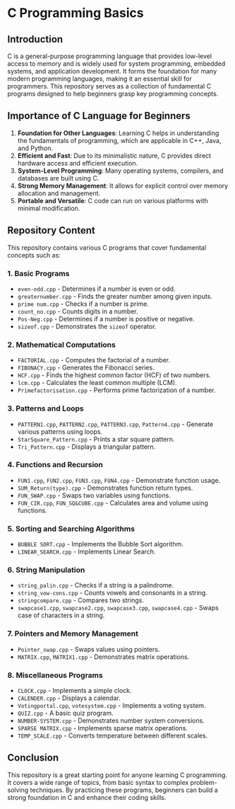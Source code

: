 # C Programming Basics

## Introduction
C is a general-purpose programming language that provides low-level access to memory and is widely used for system programming, embedded systems, and application development. It forms the foundation for many modern programming languages, making it an essential skill for programmers. This repository serves as a collection of fundamental C programs designed to help beginners grasp key programming concepts.

## Importance of C Language for Beginners
1. **Foundation for Other Languages**: Learning C helps in understanding the fundamentals of programming, which are applicable in C++, Java, and Python.
2. **Efficient and Fast**: Due to its minimalistic nature, C provides direct hardware access and efficient execution.
3. **System-Level Programming**: Many operating systems, compilers, and databases are built using C.
4. **Strong Memory Management**: It allows for explicit control over memory allocation and management.
5. **Portable and Versatile**: C code can run on various platforms with minimal modification.

## Repository Content
This repository contains various C programs that cover fundamental concepts such as:

### 1. **Basic Programs**
- `even-odd.cpp` - Determines if a number is even or odd.
- `greaternumber.cpp` - Finds the greater number among given inputs.
- `prime num.cpp` - Checks if a number is prime.
- `count_no.cpp` - Counts digits in a number.
- `Pos-Neg.cpp` - Determines if a number is positive or negative.
- `sizeof.cpp` - Demonstrates the `sizeof` operator.

### 2. **Mathematical Computations**
- `FACTORIAL.cpp` - Computes the factorial of a number.
- `FIBONACY.cpp` - Generates the Fibonacci series.
- `HCF.cpp` - Finds the highest common factor (HCF) of two numbers.
- `lcm.cpp` - Calculates the least common multiple (LCM).
- `Primefactorisation.cpp` - Performs prime factorization of a number.

### 3. **Patterns and Loops**
- `PATTERN1.cpp`, `PATTERN2.cpp`, `PATTERN3.cpp`, `Pattern4.cpp` - Generate various patterns using loops.
- `StarSquare_Pattern.cpp` - Prints a star square pattern.
- `Tri_Pattern.cpp` - Displays a triangular pattern.

### 4. **Functions and Recursion**
- `FUN1.cpp`, `FUN2.cpp`, `FUN3.cpp`, `FUN4.cpp` - Demonstrate function usage.
- `SUM_Return(type).cpp` - Demonstrates function return types.
- `FUN_SWAP.cpp` - Swaps two variables using functions.
- `FUN_CIR.cpp`, `FUN_SQ&CUBE.cpp` - Calculates area and volume using functions.

### 5. **Sorting and Searching Algorithms**
- `BUBBLE SORT.cpp` - Implements the Bubble Sort algorithm.
- `LINEAR_SEARCH.cpp` - Implements Linear Search.

### 6. **String Manipulation**
- `string_palin.cpp` - Checks if a string is a palindrome.
- `string_vow-cons.cpp` - Counts vowels and consonants in a string.
- `stringcompare.cpp` - Compares two strings.
- `swapcase1.cpp`, `swapcase2.cpp`, `swapcase3.cpp`, `swapcase4.cpp` - Swaps case of characters in a string.

### 7. **Pointers and Memory Management**
- `Pointer_swap.cpp` - Swaps values using pointers.
- `MATRIX.cpp`, `MATRIX1.cpp` - Demonstrates matrix operations.

### 8. **Miscellaneous Programs**
- `CLOCK.cpp` - Implements a simple clock.
- `CALENDER.cpp` - Displays a calendar.
- `Votingportal.cpp`, `votesystem.cpp` - Implements a voting system.
- `QUIZ.cpp` - A basic quiz program.
- `NUMBER-SYSTEM.cpp` - Demonstrates number system conversions.
- `SPARSE MATRIX.cpp` - Implements sparse matrix operations.
- `TEMP_SCALE.cpp` - Converts temperature between different scales.

## Conclusion
This repository is a great starting point for anyone learning C programming. It covers a wide range of topics, from basic syntax to complex problem-solving techniques. By practicing these programs, beginners can build a strong foundation in C and enhance their coding skills.


